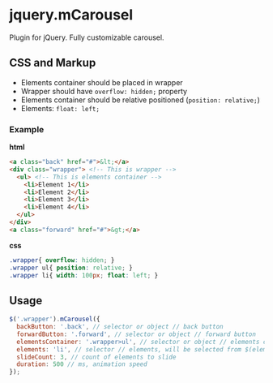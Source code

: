 jquery.mCarousel
======================
Plugin for jQuery. Fully customizable carousel.

## CSS and Markup

* Elements container should be placed in wrapper
* Wrapper should have ```overflow: hidden;``` property
* Elements container should be relative positioned (```position: relative;```)
* Elements: ```float: left;```

### Example
**html**
```html
<a class="back" href="#">&lt;</a>
<div class="wrapper"> <!-- This is wrapper -->
  <ul> <!-- This is elements container -->
    <li>Element 1</li>
    <li>Element 2</li>
    <li>Element 3</li>
    <li>Element 4</li>
  </ul>
</div>
<a class="forward" href="#">&gt;</a>
```
**css**
```css
.wrapper{ overflow: hidden; }
.wrapper ul{ position: relative; }
.wrapper li{ width: 100px; float: left; }
```

## Usage
```javascript
$('.wrapper').mCarousel({
  backButton: '.back', // selector or object // back button
  forwardButton: '.forward', // selector or object // forward button
  elementsContainer: '.wrapper>ul', // selector or object // elements container
  elements: 'li', // selector // elements, will be selected from $(elementsContainer)
  slideCount: 3, // count of elements to slide
  duration: 500 // ms, animation speed
});
```

